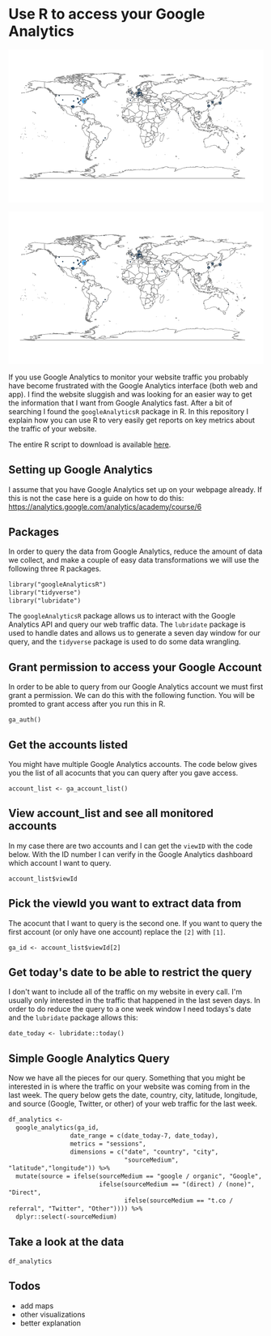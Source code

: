 # Use R to access your Google Analytics 

<p align="center">
<img src="https://raw.githubusercontent.com/danweitzel/googleanalytics/main/map.png" width="600">
</p>

![World Map](https://raw.githubusercontent.com/danweitzel/googleanalytics/main/map.png)


If you use Google Analytics to monitor your website traffic you probably have become frustrated with the Google Analytics interface (both web and app). I find the website sluggish and was looking for an easier way to get the information that I want from Google Analytics fast. After a bit of searching I found the `googleAnalyticsR` package in R. In this repository I explain how you can use R to very easily get reports on key metrics about the traffic of your website. 

The entire R script to download is available [here](googleanalytics.R).

## Setting up Google Analytics 
I assume that you have Google Analytics set up on your webpage already. If this is not the case here is a guide on how to do this: https://analytics.google.com/analytics/academy/course/6

## Packages

In order to query the data from Google Analytics, reduce the amount of data we collect, and make a couple of easy data transformations we will use the following three R packages. 

```
library("googleAnalyticsR")
library("tidyverse")
library("lubridate")
```
The `googleAnalyticsR` package allows us to interact with the Google Analytics API and query our web traffic data. The `lubridate` package is used to handle dates and allows us to generate a seven day window for our query, and the `tidyverse` package is used to do some data wrangling. 

## Grant permission to access your Google Account

In order to be able to query from our Google Analytics account we must first grant a permission. We can do this with the following function. You will be promted to grant access after you run this in R. 

```
ga_auth()
```

## Get the accounts listed

You might have multiple Google Analytics accounts. The code below gives you the list of all acocunts that you can query after you gave access. 
```
account_list <- ga_account_list()
```
## View account_list and see all monitored accounts

In my case there are two accounts and I can get the `viewID` with the code below. With the ID number I can verify in the Google Analytics dashboard which account I want to query. 

```
account_list$viewId
```

##  Pick the viewId you want to extract data from

The acocunt that I want to query is the second one. If you want to query the first account (or only have one account) replace the `[2]` with `[1]`.

```
ga_id <- account_list$viewId[2]
```

## Get today's date to be able to restrict the query

I don't want to include all of the traffic on my website in every call. I'm usually only interested in the traffic that happened in the last seven days. In order to do reduce the query to a one week window I need todays's date and the `lubridate` package allows this:

```
date_today <- lubridate::today()
```

## Simple Google Analytics Query

Now we have all the pieces for our query. Something that you might be interested in is where the traffic on your website was coming from in the last week. The query below gets the date, country, city, latitude, longitude, and source (Google, Twitter, or other) of your web traffic for the last week. 

```
df_analytics <-
  google_analytics(ga_id,
                 date_range = c(date_today-7, date_today),
                 metrics = "sessions", 
                 dimensions = c("date", "country", "city",
                                "sourceMedium", "latitude","longitude")) %>% 
  mutate(source = ifelse(sourceMedium == "google / organic", "Google", 
                         ifelse(sourceMedium == "(direct) / (none)", "Direct",
                                ifelse(sourceMedium == "t.co / referral", "Twitter", "Other")))) %>% 
  dplyr::select(-sourceMedium)
```                 

## Take a look at the data
```
df_analytics
```

## Todos
- add maps
- other visualizations
- better explanation
